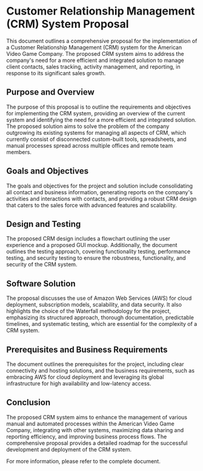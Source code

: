 # Customer Relationship Management (CRM) System Proposal

This document outlines a comprehensive proposal for the implementation of a Customer Relationship Management (CRM) system for the American Video Game Company. The proposed CRM system aims to address the company's need for a more efficient and integrated solution to manage client contacts, sales tracking, activity management, and reporting, in response to its significant sales growth.

## Purpose and Overview

The purpose of this proposal is to outline the requirements and objectives for implementing the CRM system, providing an overview of the current system and identifying the need for a more efficient and integrated solution. The proposed solution aims to solve the problem of the company outgrowing its existing systems for managing all aspects of CRM, which currently consist of disconnected custom-built tools, spreadsheets, and manual processes spread across multiple offices and remote team members.

## Goals and Objectives

The goals and objectives for the project and solution include consolidating all contact and business information, generating reports on the company's activities and interactions with contacts, and providing a robust CRM design that caters to the sales force with advanced features and scalability.

## Design and Testing

The proposed CRM design includes a flowchart outlining the user experience and a proposed GUI mockup. Additionally, the document outlines the testing approach, covering functionality testing, performance testing, and security testing to ensure the robustness, functionality, and security of the CRM system.

## Software Solution

The proposal discusses the use of Amazon Web Services (AWS) for cloud deployment, subscription models, scalability, and data security. It also highlights the choice of the Waterfall methodology for the project, emphasizing its structured approach, thorough documentation, predictable timelines, and systematic testing, which are essential for the complexity of a CRM system.

## Prerequisites and Business Requirements

The document outlines the prerequisites for the project, including clear connectivity and hosting solutions, and the business requirements, such as embracing AWS for cloud deployment and leveraging its global infrastructure for high availability and low-latency access.

## Conclusion

The proposed CRM system aims to enhance the management of various manual and automated processes within the American Video Game Company, integrating with other systems, maximizing data sharing and reporting efficiency, and improving business process flows. The comprehensive proposal provides a detailed roadmap for the successful development and deployment of the CRM system.

For more information, please refer to the complete document.

